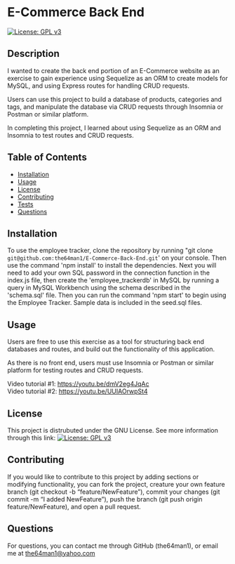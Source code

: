 
# E-Commerce Back End
[![License: GPL v3](https://img.shields.io/badge/License-GPLv3-blue.svg)](https://www.gnu.org/licenses/gpl-3.0)

## Description
    
I wanted to create the back end portion of an E-Commerce website as an exercise to gain experience using Sequelize as an ORM to create models for MySQL, and using Express routes for handling CRUD requests.

Users can use this project to build a database of products, categories and tags, and manipulate the database via CRUD requests through Insomnia or Postman or similar platform.

In completing this project, I learned about using Sequelize as an ORM and Insomnia to test routes and CRUD requests.
    
## Table of Contents
    
- [Installation](#installation)
- [Usage](#usage)
- [License](#license)
- [Contributing](#contributing)
- [Tests](#tests)
- [Questions](#questions)
    
## Installation
    
To use the employee tracker, clone the repository by running "git clone `git@github.com:the64man1/E-Commerce-Back-End.git`' on your console. Then use the command 'npm install' to install the dependencies. Next you will need to add your own SQL password in the connection function in the index.js file, then create the 'employee_trackerdb' in MySQL by running a query in MySQL Workbench using the schema described in the 'schema.sql' file. Then you can run the command 'npm start' to begin using the Employee Tracker. Sample data is included in the seed.sql files.
    
## Usage
    
Users are free to use this exercise as a tool for structuring back end databases and routes, and build out the functionality of this application.

As there is no front end, users must use Insomnia or Postman or similar platform for testing routes and CRUD requests.

Video tutorial #1: https://youtu.be/dmV2eg4JqAc<br>
Video tutorial #2: https://youtu.be/UUIAOrwpSt4
    
## License
    
This project is distrubuted under the GNU License. See more information through this link: [![License: GPL v3](https://img.shields.io/badge/License-GPLv3-blue.svg)](https://www.gnu.org/licenses/gpl-3.0)
    
## Contributing
    
If you would like to contribute to this project by adding sections or modifying functionality, you can fork the project, creature your own feature branch (git checkout -b “feature/NewFeature”), commit your changes (git commit -m “I added NewFeature”), push the branch (git push origin feature/NewFeature), and open a pull request.
    
## Questions
    
For questions, you can contact me through GitHub (the64man1), or email me at the64man1@yahoo.com

